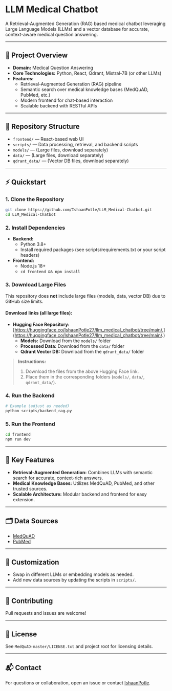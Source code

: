 # LLM Medical Chatbot

A Retrieval-Augmented Generation (RAG) based medical chatbot leveraging Large Language Models (LLMs) and a vector database for accurate, context-aware medical question answering.

---

## 🚀 Project Overview

- **Domain:** Medical Question Answering
- **Core Technologies:** Python, React, Qdrant, Mistral-7B (or other LLMs)
- **Features:**
  - Retrieval-Augmented Generation (RAG) pipeline
  - Semantic search over medical knowledge bases (MedQuAD, PubMed, etc.)
  - Modern frontend for chat-based interaction
  - Scalable backend with RESTful APIs

---

## 📁 Repository Structure

- `frontend/` — React-based web UI
- `scripts/` — Data processing, retrieval, and backend scripts
- `models/` — (Large files, download separately)
- `data/` — (Large files, download separately)
- `qdrant_data/` — (Vector DB files, download separately)

---

## ⚡️ Quickstart

### 1. Clone the Repository
```bash
git clone https://github.com/IshaanPotle/LLM_Medical-Chatbot.git
cd LLM_Medical-Chatbot
```

### 2. Install Dependencies
- **Backend:**
  - Python 3.8+
  - Install required packages (see scripts/requirements.txt or your script headers)
- **Frontend:**
  - Node.js 18+
  - `cd frontend && npm install`

### 3. Download Large Files
This repository does **not** include large files (models, data, vector DB) due to GitHub size limits.

#### Download links (all large files):
- **Hugging Face Repository:** [https://huggingface.co/IshaanPotle27/llm_medical_chatbot/tree/main/.](https://huggingface.co/IshaanPotle27/llm_medical_chatbot/tree/main/.)
  - **Models:** Download from the `models/` folder
  - **Processed Data:** Download from the `data/` folder
  - **Qdrant Vector DB:** Download from the `qdrant_data/` folder

> **Instructions:**
> 1. Download the files from the above Hugging Face link.
> 2. Place them in the corresponding folders (`models/`, `data/`, `qdrant_data/`).

### 4. Run the Backend
```bash
# Example (adjust as needed)
python scripts/backend_rag.py
```

### 5. Run the Frontend
```bash
cd frontend
npm run dev
```

---

## 🧩 Key Features
- **Retrieval-Augmented Generation:** Combines LLMs with semantic search for accurate, context-rich answers.
- **Medical Knowledge Bases:** Utilizes MedQuAD, PubMed, and other trusted sources.
- **Scalable Architecture:** Modular backend and frontend for easy extension.

---

## 🗂️ Data Sources
- [MedQuAD](https://github.com/abachaa/MedQuAD)
- [PubMed](https://pubmed.ncbi.nlm.nih.gov/)

---

## 📝 Customization
- Swap in different LLMs or embedding models as needed.
- Add new data sources by updating the scripts in `scripts/`.

---

## 🤝 Contributing
Pull requests and issues are welcome!

---

## 📄 License
See `MedQuAD-master/LICENSE.txt` and project root for licensing details.

---

## 📬 Contact
For questions or collaboration, open an issue or contact [IshaanPotle](https://github.com/IshaanPotle). 